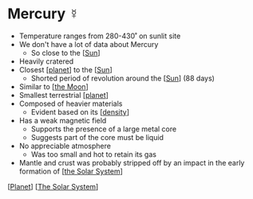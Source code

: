 # Mercury ☿

- Temperature ranges from 280-430˚ on sunlit site
- We don't have a lot of data about Mercury
  - So close to the [[Sun]]
- Heavily cratered
- Closest [[planet]] to the [[Sun]]
  - Shorted period of revolution around the [[Sun]] (88 days)
- Similar to [[the Moon]]
- Smallest terrestrial [[planet]]
- Composed of heavier materials
  - Evident based on its [[density]]
- Has a weak magnetic field
  - Supports the presence of a large metal core
  - Suggests part of the core must be liquid
- No appreciable atmosphere
  - Was too small and hot to retain its gas
- Mantle and crust was probably stripped off by an impact in the early formation of [[the Solar System]]

[[Planet]] [[The Solar System]]

[//begin]: # "Autogenerated link references for markdown compatibility"
[Sun]: sun "Sun"
[Planet]: planet "Planet"
[the Moon]: the-moon "The Moon"
[density]: density "Density"
[the Solar System]: the-solar-system "The Solar System"
[The Solar System]: the-solar-system "The Solar System"
[//end]: # "Autogenerated link references"
